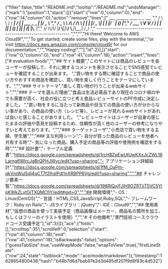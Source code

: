 {"filter":false,"title":"README.md","tooltip":"/README.md","undoManager":{"mark":1,"position":1,"stack":[[{"start":{"row":0,"column":0},"end":{"row":14,"column":0},"action":"remove","lines":["         ___        ______     ____ _                 _  ___  ","        / \\ \\      / / ___|   / ___| | ___  _   _  __| |/ _ \\ ","       / _ \\ \\ /\\ / /\\___ \\  | |   | |/ _ \\| | | |/ _` | (_) |","      / ___ \\ V  V /  ___) | | |___| | (_) | |_| | (_| |\\__, |","     /_/   \\_\\_/\\_/  |____/   \\____|_|\\___/ \\__,_|\\__,_|  /_/ "," ----------------------------------------------------------------- ","","","Hi there! Welcome to AWS Cloud9!","","To get started, create some files, play with the terminal,","or visit https://docs.aws.amazon.com/console/cloud9/ for our documentation.","","Happy coding!",""],"id":2}],[{"start":{"row":0,"column":0},"end":{"row":41,"column":18},"action":"insert","lines":["# evaluation foods","","## サイト概要","このサイトには商品のレビューを各ユーザーが投稿して、それに関するコメントを表示させることでSNS感覚でレビューを確認することが出来ます。  ","買い物をする際に確認することで商品の使い方やおすすめ商品を確認し、買い物を楽しく行うことをテーマにしています。","","### サイトテーマ","楽しく買い物が行うことが出来るwebサイト","","### テーマを選んだ理由","食品は生活必需品であり現在のコロナ禍の中でも需要が高く、社会の役に立つと考え食品レビューサイトのPF作成に決定しました。  ","買い物をするに当たって新商品や目当ての商品の使い方が分からない事があり、の商品の使い方（レシピ等）、レビューが見れるwebサイトがあれば良いと感じることがありました。  ","レビューサイトはユーザーが自身の感じたままの評価や意見を投稿するため、信頼性が高く他のユーザーの参考になりやすいと考えております。","","### ターゲットユーザ","小売店で買い物をする主婦、学生層","","### 主な利用シーン","- 自分が買った商品のレビューを他者へ共有する時","- 気になった商品、購入予定の商品等の評価や使用例を確認をする時","","## 設計書","- テーブル定義書","https://docs.google.com/spreadsheets/d/1rcH8ZpEwUtUwKXxJcZWL18Larng6WlrcJgBrQPHJWvc/edit?usp=sharing","- アプリケーション詳細設計","https://docs.google.com/spreadsheets/d/1fM_OaPm-qkVroWul5dj4qCT7f2lhslPdl1nXRBPP6Vg/edit?usp=sharing","","## チャレンジ要素一覧","https://docs.google.com/spreadsheets/d/198RIQxjFJIH9OZRTiiT5VC5YlpKWkZLxtGjTXQMCfiY/edit#gid=0","","## 開発環境","- OS：Linux(CentOS)","- 言語：HTML,CSS,JavaScript,Ruby,SQL","- フレームワーク：Ruby on Rails","- JSライブラリ：jQuery","- IDE：Cloud9","","## 使用素材","仮想の商品を使って実装予定（商品画像はメーカー、商品名の箇所を加工、もしくはフリーのイラストを使用）","","# その他備考","専門技術コースクラウドコース受講予定"],"id":3}]]},"ace":{"folds":[],"scrolltop":351,"scrollleft":0,"selection":{"start":{"row":41,"column":18},"end":{"row":41,"column":18},"isBackwards":false},"options":{"guessTabSize":true,"useWrapMode":false,"wrapToView":true},"firstLineState":{"row":24,"state":"listblock","mode":"ace/mode/markdown"}},"timestamp":1628654800438,"hash":"b48b7d6d7bab97e2d3d495df201f9d6f83c4d532"}